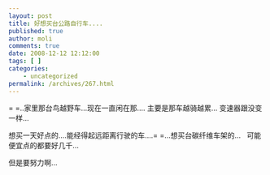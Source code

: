 ```yaml
---
layout: post
title: 好想买台公路自行车....
published: true
author: moli
comments: true
date: 2008-12-12 12:12:00
tags: [ ]
categories:
    - uncategorized
permalink: /archives/267.html
---
```

= =..家里那台鸟越野车&#8230;现在一直闲在那&#8230;. 主要是那车越骑越累&#8230; 变速器跟没变一样&#8230;

想买一天好点的&#8230;.能经得起远距离行驶的车&#8230;.= =&#8230;想买台碳纤维车架的&#8230;&nbsp;&nbsp; 可能便宜点的都要好几千&#8230;

但是要努力啊&#8230;